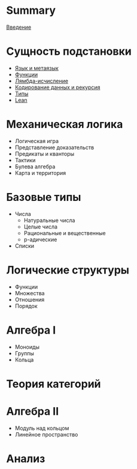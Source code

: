 # Summary

[Введение](./intro.md)

# Сущность подстановки

- [Язык и метаязык](./subst/meta.md)
- [Функции](./subst/func.md)
- [Лямбда-исчисление](./subst/lambda.md)
- [Кодирование данных и рекурсия](./subst/data.md)
- [Типы](./subst/types.md)
- [Lean](./subst/lean.md)

# Механическая логика
- Логическая игра
- Представление доказательств
- Предикаты и кванторы
- Тактики
- Булева алгебра
- Карта и территория

# Базовые типы
- Числа
    - Натуральные числа
    - Целые числа
    - Рациональные и вещественные
    - p-адические
- Списки

# Логические структуры
- Функции
- Множества
- Отношения
- Порядок

# Алгебра I
- Моноиды
- Группы
- Кольца

# Теория категорий

# Алгебра II
- Модуль над кольцом
- Линейное пространство

# Анализ
